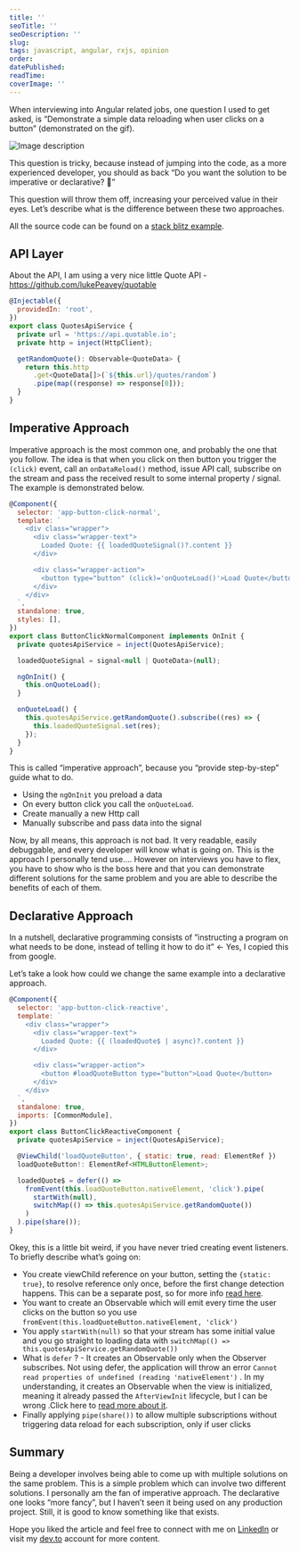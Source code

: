 ```yaml
---
title: ''
seoTitle: ''
seoDescription: ''
slug:
tags: javascript, angular, rxjs, opinion
order:
datePublished:
readTime:
coverImage: ''
---
```


When interviewing into Angular related jobs, one question I used to get asked, is “Demonstrate a simple data reloading when user clicks on a button” (demonstrated on the gif).

![Image description](https://dev-to-uploads.s3.amazonaws.com/uploads/articles/nfejshzdmijhx0l58zki.gif)

This question is tricky, because instead of jumping into the code, as a more experienced developer, you should as back “Do you want the solution to be imperative or declarative? 🤔”

This question will throw them off, increasing your perceived value in their eyes. Let’s describe what is the difference between these two approaches.

All the source code can be found on a [stack blitz example](https://stackblitz.com/edit/stackblitz-starters-hlnvxn).

## API Layer

About the API, I am using a very nice little Quote API - https://github.com/lukePeavey/quotable

```jsx
@Injectable({
  providedIn: 'root',
})
export class QuotesApiService {
  private url = 'https://api.quotable.io';
  private http = inject(HttpClient);

  getRandomQuote(): Observable<QuoteData> {
    return this.http
      .get<QuoteData[]>(`${this.url}/quotes/random`)
      .pipe(map((response) => response[0]));
  }
}
```

## Imperative Approach

Imperative approach is the most common one, and probably the one that you follow. The idea is that when you click on then button you trigger the `(click)` event, call an `onDataReload()` method, issue API call, subscribe on the stream and pass the received result to some internal property / signal. The example is demonstrated below.

```jsx
@Component({
  selector: 'app-button-click-normal',
  template: `
    <div class="wrapper">
      <div class="wrapper-text">
        Loaded Quote: {{ loadedQuoteSignal()?.content }}
      </div>

      <div class="wrapper-action">
        <button type="button" (click)='onQuoteLoad()'>Load Quote</button>
      </div>
    </div>
  `,
  standalone: true,
  styles: [],
})
export class ButtonClickNormalComponent implements OnInit {
  private quotesApiService = inject(QuotesApiService);

  loadedQuoteSignal = signal<null | QuoteData>(null);

  ngOnInit() {
    this.onQuoteLoad();
  }

  onQuoteLoad() {
    this.quotesApiService.getRandomQuote().subscribe((res) => {
      this.loadedQuoteSignal.set(res);
    });
  }
}
```

This is called “imperative approach”, because you “provide step-by-step” guide what to do.

- Using the `ngOnInit` you preload a data
- On every button click you call the `onQuoteLoad`.
- Create manually a new Http call
- Manually subscribe and pass data into the signal

Now, by all means, this approach is not bad. It very readable, easily debuggable, and every developer will know what is going on. This is the approach I personally tend use…. However on interviews you have to flex, you have to show who is the boss here and that you can demonstrate different solutions for the same problem and you are able to describe the benefits of each of them.

## Declarative Approach

In a nutshell, declarative programming consists of ”instructing a program on what needs to be done, instead of telling it how to do it” ← Yes, I copied this from google.

Let’s take a look how could we change the same example into a declarative approach.

```jsx
@Component({
  selector: 'app-button-click-reactive',
  template: `
    <div class="wrapper">
      <div class="wrapper-text">
        Loaded Quote: {{ (loadedQuote$ | async)?.content }}
      </div>

      <div class="wrapper-action">
        <button #loadQuoteButton type="button">Load Quote</button>
      </div>
    </div>
  `,
  standalone: true,
  imports: [CommonModule],
})
export class ButtonClickReactiveComponent {
  private quotesApiService = inject(QuotesApiService);

  @ViewChild('loadQuoteButton', { static: true, read: ElementRef })
  loadQuoteButton!: ElementRef<HTMLButtonElement>;

  loadedQuote$ = defer(() =>
    fromEvent(this.loadQuoteButton.nativeElement, 'click').pipe(
      startWith(null),
      switchMap(() => this.quotesApiService.getRandomQuote())
    )
  ).pipe(share());
}
```

Okey, this is a little bit weird, if you have never tried creating event listeners. To briefly describe what’s going on:

- You create viewChild reference on your button, setting the `{static: true}`, to resolve reference only once, before the first change detection happens. This can be a separate post, so for more info [read here](https://stackoverflow.com/questions/56359504/how-should-i-use-the-new-static-option-for-viewchild-in-angular-8).
- You want to create an Observable which will emit every time the user clicks on the button so you use `fromEvent(this.loadQuoteButton.nativeElement, 'click')`
- You apply `startWith(null)` so that your stream has some initial value and you go straight to loading data with `switchMap(() => this.quotesApiService.getRandomQuote())`
- What is `defer` ? - It creates an Observable only when the Observer subscribes. Not using defer, the application will throw an error `Cannot read properties of undefined (reading 'nativeElement')` . In my understanding, it creates an Observable when the view is initialized, meaning it already passed the `AfterViewInit` lifecycle, but I can be wrong .Click here to [read more about it](https://stackoverflow.com/a/57278481).
- Finally applying `pipe(share())` to allow multiple subscriptions without triggering data reload for each subscription, only if user clicks

## Summary

Being a developer involves being able to come up with multiple solutions on the same problem. This is a simple problem which can involve two different solutions. I personally am the fan of imperative approach. The declarative one looks “more fancy”, but I haven’t seen it being used on any production project. Still, it is good to know something like that exists.

Hope you liked the article and feel free to connect with me on [LinkedIn](https://www.linkedin.com/in/eduard-krivanek) or visit my [dev.to](https://dev.to/krivanek06) account for more content.
